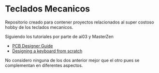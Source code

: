 # Teclados Mecanicos
Repositorio creado para contener proyectos relacionados al super costoso hobby de los teclados mecanicos.

Siguiendo los tutoriales por parte de ai03 y MasterZen
 - [PCB Designer Guide](https://wiki.ai03.com/books/pcb-design/chapter/pcb-designer-guide)
 - [Designing a keyboard from scratch](https://www.masterzen.fr/2020/05/03/designing-a-keyboard-part-1/)

No considero ninguna de los dos anterior mejor que el otro pues se complementan en diferentes aspectos.
